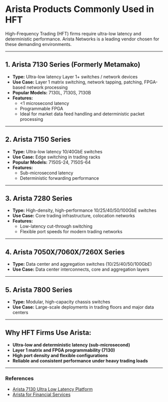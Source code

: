 # Arista Products Commonly Used in HFT

High-Frequency Trading (HFT) firms require ultra-low latency and deterministic performance. Arista Networks is a leading vendor chosen for these demanding environments.

---

## 1. Arista 7130 Series (Formerly Metamako)
- **Type:** Ultra-low latency Layer 1+ switches / network devices
- **Use Case:** Layer 1 matrix switching, network tapping, patching, FPGA-based network processing
- **Popular Models:** 7130L, 7130S, 7130B
- **Features:**  
  - <1 microsecond latency  
  - Programmable FPGA
  - Ideal for market data feed handling and deterministic packet processing

---

## 2. Arista 7150 Series
- **Type:** Ultra-low latency 10/40GbE switches
- **Use Case:** Edge switching in trading racks
- **Popular Models:** 7150S-24, 7150S-64
- **Features:**  
  - Sub-microsecond latency  
  - Deterministic forwarding performance

---

## 3. Arista 7280 Series
- **Type:** High-density, high-performance 10/25/40/50/100GbE switches
- **Use Case:** Core trading infrastructure, colocation networks
- **Features:**  
  - Low-latency cut-through switching  
  - Flexible port speeds for modern trading networks

---

## 4. Arista 7050X/7060X/7260X Series
- **Type:** Data center and aggregation switches (10/25/40/50/100GbE)
- **Use Case:** Data center interconnects, core and aggregation layers

---

## 5. Arista 7800 Series
- **Type:** Modular, high-capacity chassis switches
- **Use Case:** Large-scale deployments in trading floors and major data centers

---

## Why HFT Firms Use Arista:
- **Ultra-low and deterministic latency (sub-microsecond)**
- **Layer 1 matrix and FPGA programmability (7130)**
- **High port density and flexible configurations**
- **Reliable and consistent performance under heavy trading loads**

---

### References

- [Arista 7130 Ultra Low Latency Platform](https://www.arista.com/en/products/7130-series)
- [Arista for Financial Services](https://www.arista.com/en/solutions/financial-services)

